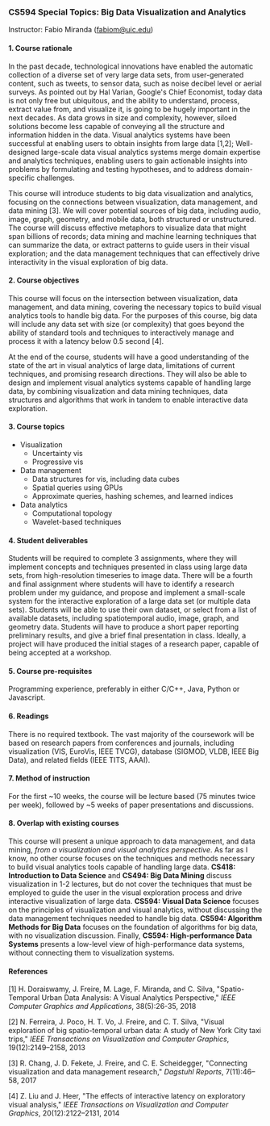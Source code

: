 ### CS594 Special Topics: Big Data Visualization and Analytics

Instructor: Fabio Miranda (fabiom@uic.edu)

#### 1. Course rationale
In the past decade, technological innovations have enabled the automatic collection of a diverse set of very large data sets, from user-generated content, such as tweets, to sensor data, such as noise decibel level or aerial surveys. As pointed out by Hal Varian, Google's Chief Economist, today data is not only free but ubiquitous, and the ability to understand, process, extract value from, and visualize it, is going to be hugely important in the next decades. As data grows in size and complexity, however, siloed solutions become less capable of conveying all the structure and information hidden in the data. Visual analytics systems have been successful at enabling users to obtain insights from large data [1,2]; Well-designed large-scale data visual analytics systems merge domain expertise and analytics techniques, enabling users to gain actionable insights into problems by formulating and testing hypotheses, and to address domain-specific challenges.

This course will introduce students to big data visualization and analytics, focusing on the connections between visualization, data management, and data mining [3]. We will cover potential sources of big data, including audio, image, graph, geometry, and mobile data, both structured or unstructured. The course will discuss effective metaphors to visualize data that might span billions of records; data mining and machine learning techniques that can summarize the data, or extract patterns to guide users in their visual exploration; and the data management techniques that can effectively drive interactivity in the visual exploration of big data.

#### 2. Course objectives

This course will focus on the intersection between visualization, data management, and data mining, covering the necessary topics to build visual analytics tools to handle big data. For the purposes of this course, big data will include any data set with size (or complexity) that goes beyond the ability of standard tools and techniques to interactively manage and process it with a latency below 0.5 second [4].

At the end of the course, students will have a good understanding of the state of the art in visual analytics of large data, limitations of current techniques, and promising research directions. They will also be able to design and implement visual analytics systems capable of handling large data, by combining visualization and data mining techniques, data structures and algorithms that work in tandem to enable interactive data exploration.

#### 3. Course topics

* Visualization
  * Uncertainty vis
  * Progressive vis
* Data management
  * Data structures for vis, including data cubes
  * Spatial queries using GPUs
  * Approximate queries, hashing schemes, and learned indices
* Data analytics
  * Computational topology
  * Wavelet-based techniques

#### 4. Student deliverables

Students will be required to complete 3 assignments, where they will implement concepts and techniques presented in class using large data sets, from high-resolution timeseries to image data. There will be a fourth and final assignment where students will have to identify a research problem under my guidance, and propose and implement a small-scale system for the interactive exploration of a large data set (or multiple data sets). Students will be able to use their own dataset, or select from a list of available datasets, including spatiotemporal audio, image, graph, and geometry data. Students will have to produce a short paper reporting preliminary results, and give a brief final presentation in class. Ideally, a project will have produced the initial stages of a research paper, capable of being accepted at a workshop.


#### 5. Course pre-requisites

Programming experience, preferably in either C/C++, Java, Python or Javascript.

#### 6. Readings

There is no required textbook. The vast majority of the coursework will be based on research papers from conferences and journals, including visualization (VIS, EuroVis, IEEE TVCG), database (SIGMOD, VLDB, IEEE Big Data), and related fields (IEEE TITS, AAAI).

#### 7. Method of instruction

For the first \~10 weeks, the course will be lecture based (75 minutes twice per week), followed by \~5 weeks of paper presentations and discussions.


#### 8. Overlap with existing courses

This course will present a unique approach to data management, and data mining, *from a visualization and visual analytics perspective*. As far as I know, no other course focuses on the techniques and methods necessary to build visual analytics tools capable of handling large data. **CS418: Introduction to Data Science** and **CS494: Big Data Mining** discuss visualization in 1-2 lectures, but do not cover the techniques that must be employed to guide the user in the visual exploration process and drive interactive visualization of large data. **CS594: Visual Data Science** focuses on the principles of visualization and visual analytics, without discussing the data management techniques needed to handle big data. **CS594: Algorithm Methods for Big Data** focuses on the foundation of algorithms for big data, with no visualization discussion. Finally, **CS594: High-performance Data Systems** presents a low-level view of high-performance data systems, without connecting them to visualization systems.

#### References

[1] H. Doraiswamy, J. Freire, M. Lage, F. Miranda, and C. Silva, "Spatio-Temporal Urban Data Analysis: A Visual Analytics Perspective," *IEEE Computer Graphics and Applications*, 38(5):26-35, 2018

[2] N. Ferreira, J. Poco, H. T. Vo, J. Freire, and C. T. Silva, "Visual exploration of big spatio-temporal urban data: A study of New York City taxi trips," *IEEE Transactions on Visualization and Computer Graphics*, 19(12):2149–2158, 2013

[3] R. Chang, J. D. Fekete, J. Freire, and C. E. Scheidegger, "Connecting visualization and data management research," *Dagstuhl Reports*, 7(11):46–58, 2017

[4] Z. Liu and J. Heer, "The effects of interactive latency on exploratory visual analysis," *IEEE Transactions on Visualization and Computer Graphics*, 20(12):2122–2131, 2014